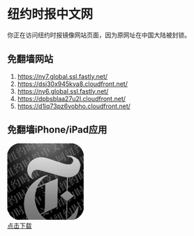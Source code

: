 <h1>纽约时报中文网</h1>
<p>你正在访问纽约时报镜像网站页面，因为原网址在中国大陆被封锁。</p>
<h2>免翻墙网站</h2>
<ol>
<li><a href="https://ny7.global.ssl.fastly.net/" target="1">https://ny7.global.ssl.fastly.net/</a></li>
<li><a href="https://dsj30x945kva8.cloudfront.net/" target="2">https://dsj30x945kva8.cloudfront.net/</a></li>
<li><a href="https://ny6.global.ssl.fastly.net/" target="3">https://ny6.global.ssl.fastly.net/</a></li>
<li><a href="https://dpbsblaa27u2l.cloudfront.net/" target="4">https://dpbsblaa27u2l.cloudfront.net/</a></li>
<li><a href="https://d1iq73pz6vobho.cloudfront.net/" target="5">https://d1iq73pz6vobho.cloudfront.net/</a></li>
</ol>
<h2>免翻墙iPhone/iPad应用</h2>
<p>
	<a href="https://itunes.apple.com/cn/app/niu-yue-shi-bao-zhong-wen-wang/id807498298?mt=8">
		<img src="icon175x175.jpeg" />
		<br/>点击下载
	</a>
</p>